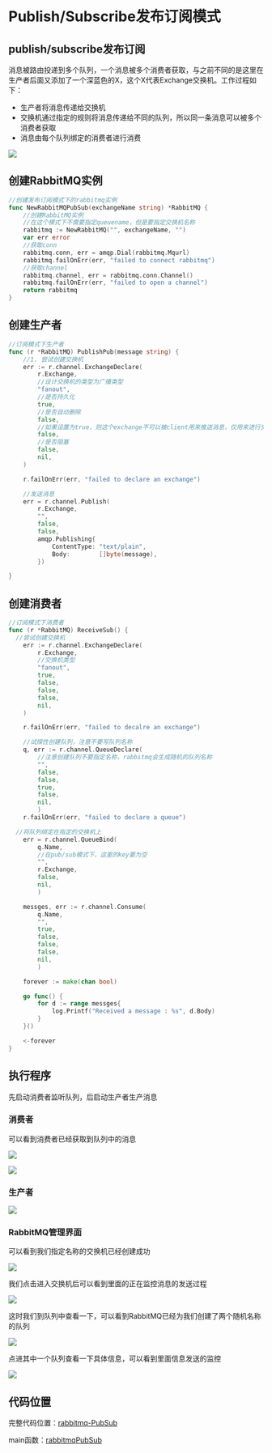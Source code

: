 # Publish/Subscribe发布订阅模式

## **publish/subscribe发布订阅**

消息被路由投递到多个队列，一个消息被多个消费者获取，与之前不同的是这里在生产者后面又添加了一个深蓝色的X，这个X代表Exchange交换机。工作过程如下：

* 生产者将消息传递给交换机
* 交换机通过指定的规则将消息传递给不同的队列，所以同一条消息可以被多个消费者获取
* 消息由每个队列绑定的消费者进行消费

![](../../../.gitbook/assets/image%20%2872%29.png)

## 创建RabbitMQ实例

```go
//创建发布订阅模式下的rabbitmq实例
func NewRabbitMQPubSub(exchangeName string) *RabbitMQ {
	//创建RabbitMQ实例
	//在这个模式下不需要指定queuename，但是要指定交换机名称
	rabbitmq := NewRabbitMQ("", exchangeName, "")
	var err error
	//获取conn
	rabbitmq.conn, err = amqp.Dial(rabbitmq.Mqurl)
	rabbitmq.failOnErr(err, "failed to connect rabbitmq")
	//获取channel
	rabbitmq.channel, err = rabbitmq.conn.Channel()
	rabbitmq.failOnErr(err, "failed to open a channel")
	return rabbitmq
}
```

## 创建生产者

```go
//订阅模式下生产者
func (r *RabbitMQ) PublishPub(message string) {
	//1. 尝试创建交换机
	err := r.channel.ExchangeDeclare(
		r.Exchange,
		//设计交换机的类型为广播类型
		"fanout",
		//是否持久化
		true,
		//是否自动删除
		false,
		//如果设置为true，则这个exchange不可以被client用来推送消息，仅用来进行交换机之间的绑定
		false,
		//是否阻塞
		false,
		nil,
	)

	r.failOnErr(err, "failed to declare an exchange")

	//发送消息
	err = r.channel.Publish(
		r.Exchange,
		"",
		false,
		false,
		amqp.Publishing{
			ContentType: "text/plain",
			Body:        []byte(message),
		})

}
```

## 创建消费者

```go
//订阅模式下消费者
func (r *RabbitMQ) ReceiveSub() {
  //尝试创建交换机
	err := r.channel.ExchangeDeclare(
		r.Exchange,
		//交换机类型
		"fanout",
		true,
		false,
		false,
		false,
		nil,
	)

	r.failOnErr(err, "failed to decalre an exchange")

	//试探性创建队列，注意不要写队列名称
	q, err := r.channel.QueueDeclare(
		//注意创建队列不要指定名称，rabbitmq会生成随机的队列名称
		"",
		false,
		false,
		true,
		false,
		nil,
		)
	r.failOnErr(err, "failed to declare a queue")

  //将队列绑定在指定的交换机上
	err = r.channel.QueueBind(
		q.Name,
		//在pub/sub模式下，这里的key要为空
		"",
		r.Exchange,
		false,
		nil,
		)

	messges, err := r.channel.Consume(
		q.Name,
		"",
		true,
		false,
		false,
		false,
		nil,
		)

	forever := make(chan bool)

	go func() {
		for d := range messges{
			log.Printf("Received a message : %s", d.Body)
		}
	}()

	<-forever
}
```

## 执行程序

先启动消费者监听队列，后启动生产者生产消息

### 消费者

可以看到消费者已经获取到队列中的消息

![](../../../.gitbook/assets/image%20%2846%29.png)

![](../../../.gitbook/assets/image%20%2856%29.png)

### 生产者

![](../../../.gitbook/assets/image%20%2860%29.png)

### RabbitMQ管理界面

可以看到我们指定名称的交换机已经创建成功

![](../../../.gitbook/assets/image%20%2857%29.png)

我们点击进入交换机后可以看到里面的正在监控消息的发送过程

![](../../../.gitbook/assets/image%20%2845%29.png)

这时我们到队列中查看一下，可以看到RabbitMQ已经为我们创建了两个随机名称的队列

![](../../../.gitbook/assets/image%20%2853%29.png)

点进其中一个队列查看一下具体信息，可以看到里面信息发送的监控

![](../../../.gitbook/assets/image%20%2862%29.png)

## 代码位置

完整代码位置：[rabbitmq-PubSub](https://github.com/Knowledge-Precipitation-Tribe/Distributed-and-Microservices/blob/master/rabbitmq-code/common/rabbitmq-PubSub.go)

main函数：[rabbitmqPubSub](https://github.com/Knowledge-Precipitation-Tribe/Distributed-and-Microservices/blob/master/rabbitmq-code/common/rabbitmq-PubSub.go)


